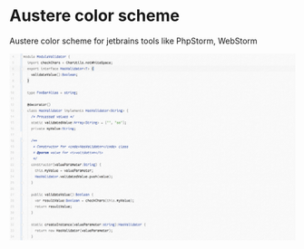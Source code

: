 # Austere color scheme

Austere color scheme for jetbrains tools like PhpStorm, WebStorm

![typescript](./screenshots/typescript.png?raw=true)

